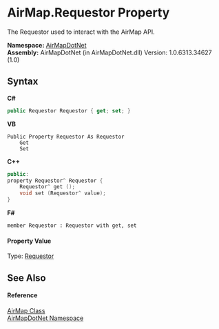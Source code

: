 # AirMap.Requestor Property 
 

The Requestor used to interact with the AirMap API.

**Namespace:**&nbsp;<a href="N_AirMapDotNet">AirMapDotNet</a><br />**Assembly:**&nbsp;AirMapDotNet (in AirMapDotNet.dll) Version: 1.0.6313.34627 (1.0)

## Syntax

**C#**<br />
``` C#
public Requestor Requestor { get; set; }
```

**VB**<br />
``` VB
Public Property Requestor As Requestor
	Get
	Set
```

**C++**<br />
``` C++
public:
property Requestor^ Requestor {
	Requestor^ get ();
	void set (Requestor^ value);
}
```

**F#**<br />
``` F#
member Requestor : Requestor with get, set

```


#### Property Value
Type: <a href="T_AirMapDotNet_Requestors_Requestor">Requestor</a>

## See Also


#### Reference
<a href="T_AirMapDotNet_AirMap">AirMap Class</a><br /><a href="N_AirMapDotNet">AirMapDotNet Namespace</a><br />